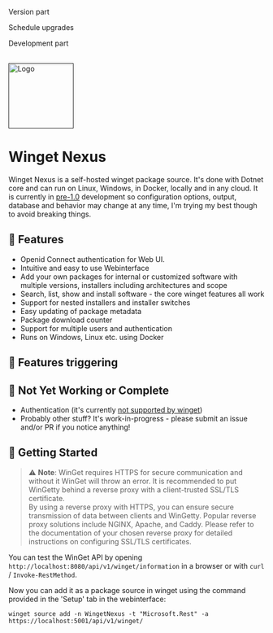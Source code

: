 ﻿Version part

Schedule upgrades

Development part

<!-- PROJECT LOGO -->
<br />
  <a href="">
    <img src="./Store.jfif" alt="Logo" height="128">
  </a>

<h1>Winget Nexus</h1>

Winget Nexus is a self-hosted winget package source. 
It's done with Dotnet core and can run on Linux, Windows, in Docker, locally and in any cloud.
It is currently in [pre-1.0](https://semver.org/#spec-item-4) development so configuration options, output, database and behavior may change at any time, I'm trying my best though to avoid breaking things.


## 🚀 Features

- Openid Connect authentication for Web UI.
- Intuitive and easy to use Webinterface
- Add your own packages for internal or customized software with multiple versions, installers including architectures and scope
- Search, list, show and install software - the core winget features all work
- Support for nested installers and installer switches
- Easy updating of package metadata
- Package download counter
- Support for multiple users and authentication
- Runs on Windows, Linux etc. using Docker

## 🚀 Features triggering

## 🚧 Not Yet Working or Complete
- Authentication (it's currently [not supported by winget](https://github.com/microsoft/winget-cli-restsource/issues/100))
- Probably other stuff? It's work-in-progress - please submit an issue and/or PR if you notice anything!

## 🧭 Getting Started

> ⚠️ **Note**: WinGet requires HTTPS for secure communication and without it WinGet will throw an error. It is recommended to put WinGetty behind a reverse proxy with a client-trusted SSL/TLS certificate.  
By using a reverse proxy with HTTPS, you can ensure secure transmission of data between clients and WinGetty. Popular reverse proxy solutions include NGINX, Apache, and Caddy. Please refer to the documentation of your chosen reverse proxy for detailed instructions on configuring SSL/TLS certificates.

You can test the WinGet API by opening `http://localhost:8080/api/v1/winget/information` in a browser or with `curl` / `Invoke-RestMethod`.

Now you can add it as a package source in winget using the command provided in the 'Setup' tab in the webinterface:

```
winget source add -n WingetNexus -t "Microsoft.Rest" -a https://localhost:5001/api/v1/winget/
```
